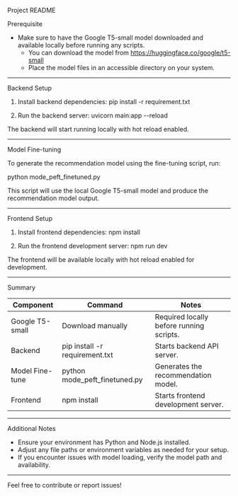 Project README

Prerequisite

- Make sure to have the Google T5-small model downloaded and available locally before running any scripts.
  - You can download the model from https://huggingface.co/google/t5-small
  - Place the model files in an accessible directory on your system.

---

Backend Setup

1. Install backend dependencies:
   pip install -r requirement.txt

2. Run the backend server:
   uvicorn main:app --reload

The backend will start running locally with hot reload enabled.

---

Model Fine-tuning

To generate the recommendation model using the fine-tuning script, run:

   python mode_peft_finetuned.py

This script will use the local Google T5-small model and produce the recommendation model output.

---

Frontend Setup

1. Install frontend dependencies:
   npm install

2. Run the frontend development server:
   npm run dev

The frontend will be available locally with hot reload enabled for development.

---

Summary

Component          | Command                              | Notes
-------------------|--------------------------------------|----------------------------------------
Google T5-small    | Download manually                    | Required locally before running scripts.
Backend            | pip install -r requirement.txt       | Starts backend API server.
Model Fine-tune    | python mode_peft_finetuned.py        | Generates the recommendation model.
Frontend           | npm install                          | Starts frontend development server.
---

Additional Notes

- Ensure your environment has Python and Node.js installed.
- Adjust any file paths or environment variables as needed for your setup.
- If you encounter issues with model loading, verify the model path and availability.

---

Feel free to contribute or report issues!
